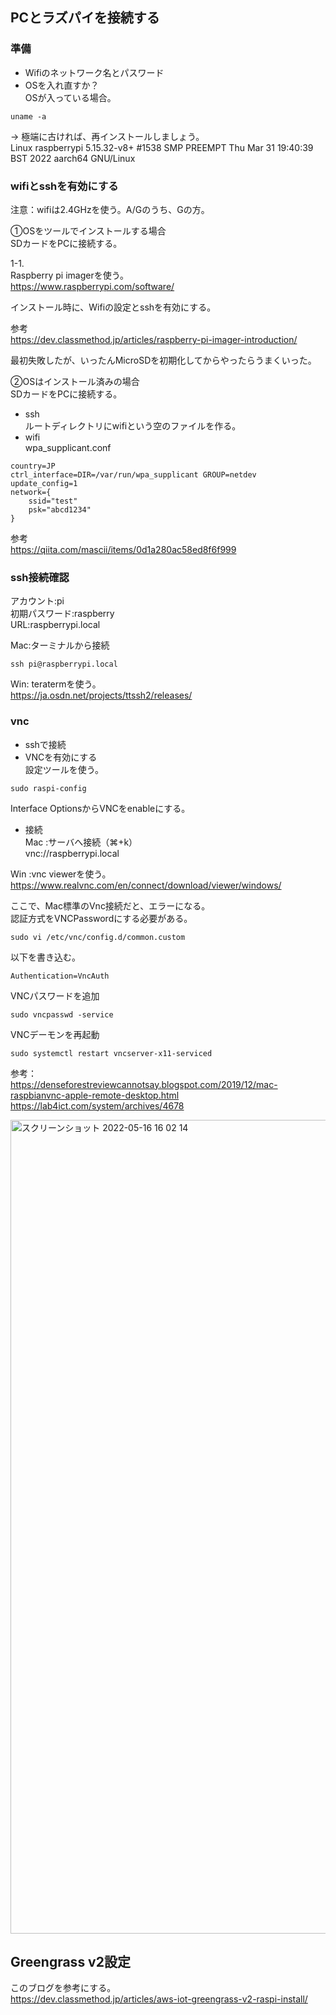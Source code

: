 ## PCとラズパイを接続する
### 準備
- Wifiのネットワーク名とパスワード
- OSを入れ直すか？  
OSが入っている場合。
```
uname -a
```
→ 極端に古ければ、再インストールしましょう。  
Linux raspberrypi 5.15.32-v8+ #1538 SMP PREEMPT Thu Mar 31 19:40:39 BST 2022 aarch64 GNU/Linux

### wifiとsshを有効にする
注意：wifiは2.4GHzを使う。A/Gのうち、Gの方。  

①OSをツールでインストールする場合  
SDカードをPCに接続する。  
  
1-1.  
Raspberry pi imagerを使う。  
https://www.raspberrypi.com/software/  
  
インストール時に、Wifiの設定とsshを有効にする。  
  
参考  
https://dev.classmethod.jp/articles/raspberry-pi-imager-introduction/

最初失敗したが、いったんMicroSDを初期化してからやったらうまくいった。

②OSはインストール済みの場合  
SDカードをPCに接続する。  
- ssh  
ルートディレクトリにwifiという空のファイルを作る。  
- wifi  
wpa_supplicant.conf
```
country=JP
ctrl_interface=DIR=/var/run/wpa_supplicant GROUP=netdev
update_config=1
network={
    ssid="test"
    psk="abcd1234"
}
```
参考  
https://qiita.com/mascii/items/0d1a280ac58ed8f6f999  

### ssh接続確認
アカウント:pi  
初期パスワード:raspberry  
URL:raspberrypi.local  

Mac:ターミナルから接続  
```
ssh pi@raspberrypi.local
```

Win: teratermを使う。  
https://ja.osdn.net/projects/ttssh2/releases/  

### vnc
- sshで接続
- VNCを有効にする  
設定ツールを使う。  
```
sudo raspi-config
```
Interface OptionsからVNCをenableにする。  


- 接続  
Mac :サーバへ接続（⌘+k）  
vnc://raspberrypi.local  

Win :vnc viewerを使う。  
https://www.realvnc.com/en/connect/download/viewer/windows/  

ここで、Mac標準のVnc接続だと、エラーになる。  
認証方式をVNCPasswordにする必要がある。  
```
sudo vi /etc/vnc/config.d/common.custom
```
以下を書き込む。
```
Authentication=VncAuth
```
VNCパスワードを追加
```
sudo vncpasswd -service
```
VNCデーモンを再起動
```
sudo systemctl restart vncserver-x11-serviced
```

参考：  
https://denseforestreviewcannotsay.blogspot.com/2019/12/mac-raspbianvnc-apple-remote-desktop.html  
https://lab4ict.com/system/archives/4678  


<img width="1302" alt="スクリーンショット 2022-05-16 16 02 14" src="https://user-images.githubusercontent.com/3232616/168537076-3b8ab985-239b-46e2-8ba7-2dd44c0b54f4.png">


## Greengrass v2設定
このブログを参考にする。  
https://dev.classmethod.jp/articles/aws-iot-greengrass-v2-raspi-install/  
